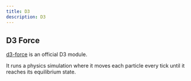 ```yaml
---
title: D3
description: D3
---
```



## D3 Force
[d3-force](https://github.com/d3/d3-force) is an official D3 module.

It runs a physics simulation where it moves each particle every tick until it reaches its equilibrium state.
